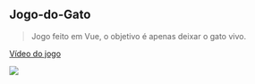 ## Jogo-do-Gato
> Jogo feito em Vue, o objetivo é apenas deixar o gato vivo.

[Vídeo do jogo](https://www.youtube.com/watch?v=hh1nDHzmKGE&ab_channel=GeovaniDarcie)

![](https://i.imgur.com/qfucGWt.png)

